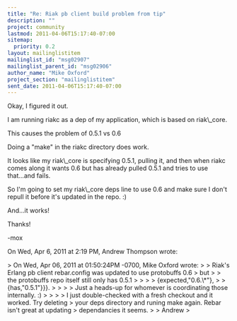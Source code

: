 ```yaml
---
title: "Re: Riak pb client build problem from tip"
description: ""
project: community
lastmod: 2011-04-06T15:17:40-07:00
sitemap:
  priority: 0.2
layout: mailinglistitem
mailinglist_id: "msg02907"
mailinglist_parent_id: "msg02906"
author_name: "Mike Oxford"
project_section: "mailinglistitem"
sent_date: 2011-04-06T15:17:40-07:00
---
```



Okay, I figured it out.

I am running riakc as a dep of my application, which is based on riak\\_core.

This causes the problem of 0.5.1 vs 0.6

Doing a "make" in the riakc directory does work.

It looks like my riak\\_core is specifying 0.5.1, pulling it, and then when
riakc comes along it wants 0.6 but has already pulled 0.5.1 and tries to use
that...and fails.

So I'm going to set my riak\\_core deps line to use 0.6 and make sure I don't
repull it before it's updated in the repo. :)

And...it works!

Thanks!

-mox


On Wed, Apr 6, 2011 at 2:19 PM, Andrew Thompson  wrote:

&gt; On Wed, Apr 06, 2011 at 01:50:24PM -0700, Mike Oxford wrote:
&gt; &gt; Riak's Erlang pb client rebar.config was updated to use protobuffs 0.6
&gt; but
&gt; &gt; the protobuffs repo itself still only has 0.5.1
&gt; &gt;
&gt; &gt; {expected,"0.6.\\*"},
&gt; &gt; {has,"0.5.1"}}}.
&gt; &gt;
&gt; &gt; Just a heads-up for whomever is coordinating those internally. :)
&gt; &gt;
&gt;
&gt; I just double-checked with a fresh checkout and it worked. Try deleting
&gt; your deps directory and runing make again. Rebar isn't great at updating
&gt; dependancies it seems.
&gt;
&gt; Andrew
&gt;
